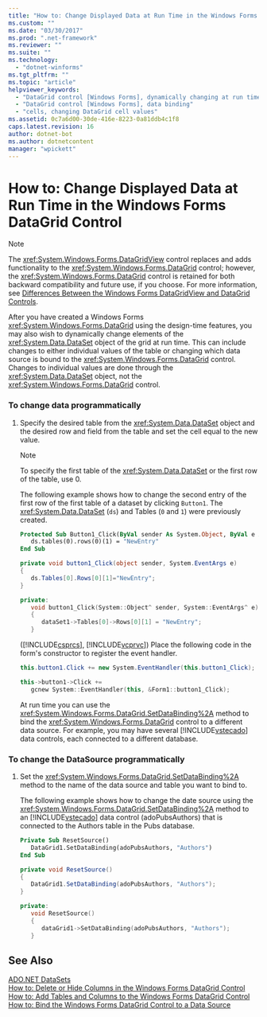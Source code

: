 ```yaml
---
title: "How to: Change Displayed Data at Run Time in the Windows Forms DataGrid Control"
ms.custom: ""
ms.date: "03/30/2017"
ms.prod: ".net-framework"
ms.reviewer: ""
ms.suite: ""
ms.technology: 
  - "dotnet-winforms"
ms.tgt_pltfrm: ""
ms.topic: "article"
helpviewer_keywords: 
  - "DataGrid control [Windows Forms], dynamically changing at run time"
  - "DataGrid control [Windows Forms], data binding"
  - "cells, changing DataGrid cell values"
ms.assetid: 0c7a6d00-30de-416e-8223-0a81ddb4c1f8
caps.latest.revision: 16
author: dotnet-bot
ms.author: dotnetcontent
manager: "wpickett"
---
```

# How to: Change Displayed Data at Run Time in the Windows Forms DataGrid Control
> [!NOTE]
>  The <xref:System.Windows.Forms.DataGridView> control replaces and adds functionality to the <xref:System.Windows.Forms.DataGrid> control; however, the <xref:System.Windows.Forms.DataGrid> control is retained for both backward compatibility and future use, if you choose. For more information, see [Differences Between the Windows Forms DataGridView and DataGrid Controls](../../../../docs/framework/winforms/controls/differences-between-the-windows-forms-datagridview-and-datagrid-controls.md).  
  
 After you have created a Windows Forms <xref:System.Windows.Forms.DataGrid> using the design-time features, you may also wish to dynamically change elements of the <xref:System.Data.DataSet> object of the grid at run time. This can include changes to either individual values of the table or changing which data source is bound to the <xref:System.Windows.Forms.DataGrid> control. Changes to individual values are done through the <xref:System.Data.DataSet> object, not the <xref:System.Windows.Forms.DataGrid> control.  
  
### To change data programmatically  
  
1.  Specify the desired table from the <xref:System.Data.DataSet> object and the desired row and field from the table and set the cell equal to the new value.  
  
    > [!NOTE]
    >  To specify the first table of the <xref:System.Data.DataSet> or the first row of the table, use 0.  
  
     The following example shows how to change the second entry of the first row of the first table of a dataset by clicking `Button1`. The <xref:System.Data.DataSet> (`ds`) and Tables (`0` and `1`) were previously created.  
  
    ```vb  
    Protected Sub Button1_Click(ByVal sender As System.Object, ByVal e As System.EventArgs) Handles Button1.Click  
       ds.tables(0).rows(0)(1) = "NewEntry"  
    End Sub  
    ```  
  
    ```csharp  
    private void button1_Click(object sender, System.EventArgs e)  
    {  
       ds.Tables[0].Rows[0][1]="NewEntry";  
    }  
    ```  
  
    ```cpp  
    private:   
       void button1_Click(System::Object^ sender, System::EventArgs^ e)  
       {  
          dataSet1->Tables[0]->Rows[0][1] = "NewEntry";  
       }  
    ```  
  
     ([!INCLUDE[csprcs](../../../../includes/csprcs-md.md)], [!INCLUDE[vcprvc](../../../../includes/vcprvc-md.md)]) Place the following code in the form's constructor to register the event handler.  
  
    ```csharp  
    this.button1.Click += new System.EventHandler(this.button1_Click);  
    ```  
  
    ```cpp  
    this->button1->Click +=  
       gcnew System::EventHandler(this, &Form1::button1_Click);  
    ```  
  
     At run time you can use the <xref:System.Windows.Forms.DataGrid.SetDataBinding%2A> method to bind the <xref:System.Windows.Forms.DataGrid> control to a different data source. For example, you may have several [!INCLUDE[vstecado](../../../../includes/vstecado-md.md)] data controls, each connected to a different database.  
  
### To change the DataSource programmatically  
  
1.  Set the <xref:System.Windows.Forms.DataGrid.SetDataBinding%2A> method to the name of the data source and table you want to bind to.  
  
     The following example shows how to change the date source using the <xref:System.Windows.Forms.DataGrid.SetDataBinding%2A> method to an [!INCLUDE[vstecado](../../../../includes/vstecado-md.md)] data control (adoPubsAuthors) that is connected to the Authors table in the Pubs database.  
  
    ```vb  
    Private Sub ResetSource()  
       DataGrid1.SetDataBinding(adoPubsAuthors, "Authors")  
    End Sub  
    ```  
  
    ```csharp  
    private void ResetSource()  
    {  
       DataGrid1.SetDataBinding(adoPubsAuthors, "Authors");  
    }  
    ```  
  
    ```cpp  
    private:  
       void ResetSource()  
       {  
          dataGrid1->SetDataBinding(adoPubsAuthors, "Authors");  
       }  
    ```  
  
## See Also  
 [ADO.NET DataSets](../../../../docs/framework/data/adonet/ado-net-datasets.md)   
 [How to: Delete or Hide Columns in the Windows Forms DataGrid Control](../../../../docs/framework/winforms/controls/how-to-delete-or-hide-columns-in-the-windows-forms-datagrid-control.md)   
 [How to: Add Tables and Columns to the Windows Forms DataGrid Control](../../../../docs/framework/winforms/controls/how-to-add-tables-and-columns-to-the-windows-forms-datagrid-control.md)   
 [How to: Bind the Windows Forms DataGrid Control to a Data Source](../../../../docs/framework/winforms/controls/how-to-bind-the-windows-forms-datagrid-control-to-a-data-source.md)
